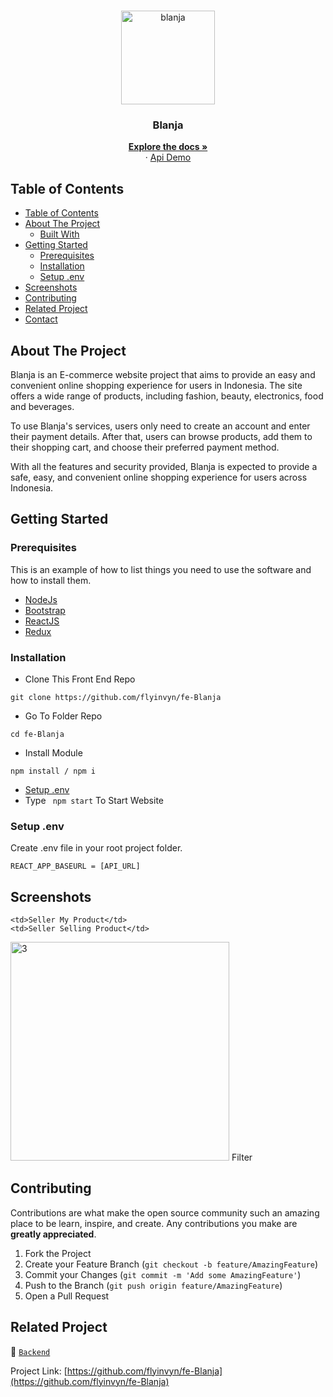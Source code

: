 <br />
<p align="center">
  <div align="center">
    <img height="150" src="https://cdn.discordapp.com/attachments/1118733891738554480/1146038619325349898/logo-removebg-preview.png" alt="blanja" border="0"/>
  </div>
  <h3 align="center">Blanja</h3>
  <p align="center">
    <a href="https://github.com/flyinvyn/be-Blanja"><strong>Explore the docs »</strong></a>
    <br />
    <!-- <a href="https://blanja-fe-khaki.vercel.app/">View Demo</a> -->
    ·
    <a href="https://be-blanja-pi.vercel.app/">Api Demo</a>
  </p>
</p>

## Table of Contents

- [Table of Contents](#table-of-contents)
- [About The Project](#about-the-project)
  - [Built With](#built-with)
- [Getting Started](#getting-started)
  - [Prerequisites](#prerequisites)
  - [Installation](#installation)
  - [Setup .env](#setup-env)
- [Screenshots](#screenshots)
- [Contributing](#contributing)
- [Related Project](#related-project)
- [Contact](#contact)

<!-- ABOUT THE PROJECT -->

## About The Project

Blanja is an E-commerce website project that aims to provide an easy and convenient online shopping experience for users in Indonesia. The site offers a wide range of products, including fashion, beauty, electronics, food and beverages.

To use Blanja's services, users only need to create an account and enter their payment details. After that, users can browse products, add them to their shopping cart, and choose their preferred payment method.

With all the features and security provided, Blanja is expected to provide a safe, easy, and convenient online shopping experience for users across Indonesia.

<!-- GETTING STARTED -->

## Getting Started

### Prerequisites

This is an example of how to list things you need to use the software and how to install them.

- [NodeJs](https://nodejs.org/en/download/)
- [Bootstrap](https://getbootstrap.com/)
- [ReactJS](https://reactjs.org/)
- [Redux](https://redux.js.org/)

### Installation

- Clone This Front End Repo

```
git clone https://github.com/flyinvyn/fe-Blanja
```

- Go To Folder Repo

```
cd fe-Blanja
```

- Install Module

```
npm install / npm i
```

- <a href="#setup-env">Setup .env</a>
- Type ` npm start` To Start Website

### Setup .env

Create .env file in your root project folder.

```
REACT_APP_BASEURL = [API_URL]
```

<!-- ROADMAP -->

## Screenshots

<!-- <table>
 <tr>
    <td><img width="350px" src="https://github.com/izaazwaskito/Blanja-FE/assets/116268166/1a161361-7547-4f8a-8b0d-032c62232278"  border="0" border="0" alt="1" /></td>
    <td> <img width="350px" src="https://github.com/izaazwaskito/Blanja-FE/assets/116268166/ab83ecf6-343e-42bf-ae12-568206cfa90a" \ border="0"  border="0"  border="0"  alt="2" /></td>
  </tr>
   <tr>
    <td>Register as Customer</td>
    <td>Register as Seller</td>
  </tr>

  <tr>
    <td><img width="350px" src="https://github.com/izaazwaskito/Blanja-FE/assets/116268166/28458d2b-f1f8-493b-9e03-dcaa191c125b"  border="0" border="0" alt="3" /> </td>
    <td><img width="350px" src="https://github.com/izaazwaskito/Blanja-FE/assets/116268166/80a3e293-4243-468a-9b1f-1d8a1c126770"  border="0" border="0" alt="4" /></td>

  </tr>
   <tr>
    <td>Login as Customer</td>
    <td>Login as Seller</td>
  </tr>
  <tr>
    <td><img width="350px" src="https://github.com/izaazwaskito/Blanja-FE/assets/116268166/53bdb084-f375-4dd5-b001-4327a125cec0"  border="0" border="0" alt="3" /> </td>
    <td><img width="350px" src="https://github.com/izaazwaskito/Blanja-FE/assets/116268166/0b302575-10f8-4f2a-a45b-c610f80607cb"  border="0" border="0" alt="3" /> </td>

  </tr>
   <tr>
    <td>Home</td>
    <td>Detail Page</td>
  </tr>
    <tr>
    <td><img width="350px" src="https://github.com/izaazwaskito/Blanja-FE/assets/116268166/bbc25993-9b7e-4008-bb2b-fab45475fd56"  border="0" border="0" alt="3" /> </td>
    <td><img width="350px" src="https://github.com/izaazwaskito/Blanja-FE/assets/116268166/560c9538-365d-45de-adbb-a762aeb058c9"  border="0" border="0" alt="4" /></td>
  </tr>
   <tr>
    <td>My Bag</td>
    <td>Checkout</td>
  </tr>
  <tr>
    <td><img width="350px" src="https://github.com/izaazwaskito/Blanja-FE/assets/116268166/81f546da-4db7-42ac-bae1-a1db4e190df1g"  border="0" border="0" alt="3" /> </td>
    <td><img width="350px" src="https://github.com/izaazwaskito/Blanja-FE/assets/116268166/c62dc85d-c6b5-43e8-b34b-1c4f35b4128d"  border="0" border="0" alt="4" /></td>
  </tr>

  <tr>
    <td>Select Payment</td>
    <td>Select Address</td>
  </tr>

  <tr>
    <td><img width="350px" src="https://github.com/izaazwaskito/Blanja-FE/assets/116268166/84808741-c9a7-4907-a8e1-4bb8894e153e"  border="0" border="0" alt="3" /> </td>
    <td><img width="350px" src="https://github.com/izaazwaskito/Blanja-FE/assets/116268166/a6a84f92-2c2d-40b3-a96f-13397998daab"  border="0" border="0" alt="3" /> </td>

  </tr>
   <tr>
    <td>Customer My Account</td>
    <td>Customer Shipping Address</td>
  </tr>

  <tr>
    <td><img width="350px" src="https://github.com/izaazwaskito/Blanja-FE/assets/116268166/182a65e2-08b6-49b1-a54e-6190d9f8128e"  border="0" border="0" alt="3" /> </td>
    <td><img width="350px" src="https://github.com/izaazwaskito/Blanja-FE/assets/116268166/a55f3541-c752-48e5-a285-c467bb7526a7"  border="0" border="0" alt="3" /> </td>
  </tr>

   <tr>
    <td>Customer My Order</td>
    <td>Seller Store Profile</td>
  </tr>

  <tr>
    <td><img width="350px" src="https://github.com/izaazwaskito/Blanja-FE/assets/116268166/057a93c8-83a3-4d9f-afd4-8f907c5913ae"  border="0" border="0" alt="3" /> </td>
    <td><img width="350px" src="https://github.com/izaazwaskito/Blanja-FE/assets/116268166/ee226c92-f855-4ba8-bd10-4e361e9594a2"  border="0" border="0" alt="3" /> </td>

  </tr> -->
   <!-- <tr> -->
    <td>Seller My Product</td>
    <td>Seller Selling Product</td>
  </tr>
  <tr>
    <td><img width="350px" src="https://github.com/izaazwaskito/Blanja-FE/assets/116268166/56c589f5-41b6-4a1e-9463-d1eceb5a1de5"  border="0" border="0" alt="3" /> </td>
  </tr>
   <tr>
    <td>Filter</td>
  </tr>
</table>
<!-- CONTRIBUTING -->

## Contributing

Contributions are what make the open source community such an amazing place to be learn, inspire, and create. Any contributions you make are **greatly appreciated**.

1. Fork the Project
2. Create your Feature Branch (`git checkout -b feature/AmazingFeature`)
3. Commit your Changes (`git commit -m 'Add some AmazingFeature'`)
4. Push to the Branch (`git push origin feature/AmazingFeature`)
5. Open a Pull Request

## Related Project

:rocket: [`Backend`](https://github.com/flyinvyn/be-Blanja)

<!-- :rocket: [`Frontend`](https://github.com/izaazwaskito/Blanja-FE) -->

<!-- :rocket: [`Demo`](https://blanja-fe-khaki.vercel.app/) -->

Project Link: [https://github.com/flyinvyn/fe-Blanja](https://github.com/flyinvyn/fe-Blanja)